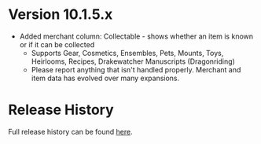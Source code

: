 # Version 10.1.5.x

* Added merchant column: Collectable - shows whether an item is known or if it can be collected
  * Supports Gear, Cosmetics, Ensembles, Pets, Mounts, Toys, Heirlooms, Recipes, Drakewatcher Manuscripts (Dragonriding)
  * Please report anything that isn't handled properly. Merchant and item data has evolved over many expansions.

# Release History

Full release history can be found [here](https://github.com/kstange/MerchantPlus/wiki/Release-Notes).

